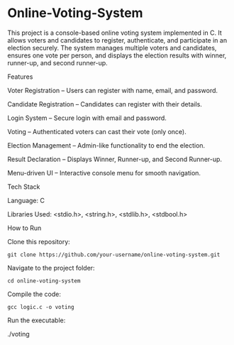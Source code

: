 # Online-Voting-System

This project is a console-based online voting system implemented in C. It allows voters and candidates to register, authenticate, and participate in an election securely. The system manages multiple voters and candidates, ensures one vote per person, and displays the election results with winner, runner-up, and second runner-up.


Features

Voter Registration – Users can register with name, email, and password.

Candidate Registration – Candidates can register with their details.

Login System – Secure login with email and password.

Voting – Authenticated voters can cast their vote (only once).

Election Management – Admin-like functionality to end the election.

Result Declaration – Displays Winner, Runner-up, and Second Runner-up.

Menu-driven UI – Interactive console menu for smooth navigation.


Tech Stack

Language: C

Libraries Used: <stdio.h>, <string.h>, <stdlib.h>, <stdbool.h>


How to Run

Clone this repository:

    git clone https://github.com/your-username/online-voting-system.git


Navigate to the project folder:

    cd online-voting-system


Compile the code:

    gcc logic.c -o voting


Run the executable:

./voting
